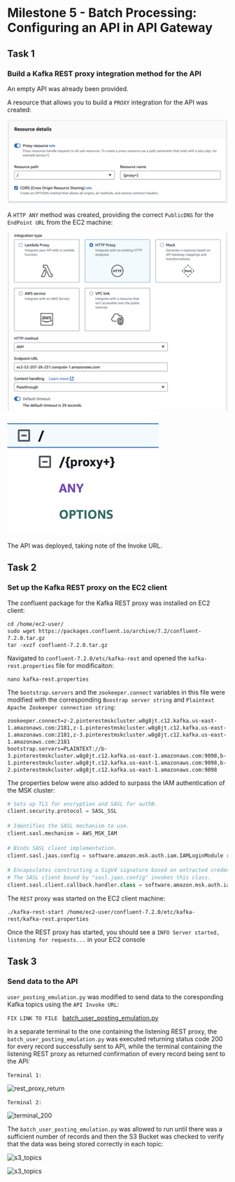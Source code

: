 # Milestone 5 - Batch Processing: Configuring an API in API Gateway

## Task 1
### Build a Kafka REST proxy integration method for the API

An empty API was already been provided.

A resource that allows you to build a ```PROXY``` integration for the API was created:

![proxy_resource](screenshots/m5/1.png)

A ```HTTP ANY``` method was created, providing the correct ```PublicDNS``` for the ```EndPoint URL``` from the EC2 machine:

![proxy_ANY_method](screenshots/m5/2.png)
![API_tree](screenshots/m5/3.png)

The API was deployed, taking note of the Invoke URL.

## Task 2
### Set up the Kafka REST proxy on the EC2 client

The confluent package for the Kafka REST proxy was installed on EC2 client:

```
cd /home/ec2-user/
sudo wget https://packages.confluent.io/archive/7.2/confluent-7.2.0.tar.gz
tar -xvzf confluent-7.2.0.tar.gz
```
Navigated to ```confluent-7.2.0/etc/kafka-rest``` and opened the ```kafka-rest.properties``` file for modificaiton:

```
nano kafka-rest.properties
```

The ```bootstrap.servers``` and the ```zookeeper.connect``` variables in this file were modified with the corresponding ```Boostrap server string``` and ```Plaintext Apache Zookeeper connection string```:

```
zookeeper.connect=z-2.pinterestmskcluster.w8g8jt.c12.kafka.us-east-1.amazonaws.com:2181,z-1.pinterestmskcluster.w8g8jt.c12.kafka.us-east-1.amazonaws.com:2181,z-3.pinterestmskcluster.w8g8jt.c12.kafka.us-east-1.amazonaws.com:2181
bootstrap.servers=PLAINTEXT://b-3.pinterestmskcluster.w8g8jt.c12.kafka.us-east-1.amazonaws.com:9098,b-1.pinterestmskcluster.w8g8jt.c12.kafka.us-east-1.amazonaws.com:9098,b-2.pinterestmskcluster.w8g8jt.c12.kafka.us-east-1.amazonaws.com:9098
```

The properties below were also added to surpass the IAM authentication of the MSK cluster:

```py
# Sets up TLS for encryption and SASL for authN.
client.security.protocol = SASL_SSL

# Identifies the SASL mechanism to use.
client.sasl.mechanism = AWS_MSK_IAM

# Binds SASL client implementation.
client.sasl.jaas.config = software.amazon.msk.auth.iam.IAMLoginModule required awsRoleArn="arn:aws:iam::584739742957:role/0a40ea42f8d1-ec2-access-role";

# Encapsulates constructing a SigV4 signature based on extracted credentials.
# The SASL client bound by "sasl.jaas.config" invokes this class.
client.sasl.client.callback.handler.class = software.amazon.msk.auth.iam.IAMClientCallbackHandler
```

The ```REST``` proxy was started on the EC2 client machine:

```
./kafka-rest-start /home/ec2-user/confluent-7.2.0/etc/kafka-rest/kafka-rest.properties
```

Once the REST proxy has started, you should see a ```INFO Server started, listening for requests...``` in your EC2 console

## Task 3
### Send data to the API

```user_posting_emulation.py``` was modified to send data to the coresponding Kafka topics using the ```API Invoke URL```:

```FIX LINK TO FILE ```
[batch_user_posting_emulation.py]()

In a separate terminal to the one containing the listening REST proxy, the ```batch_user_posting_emulation.py``` was executed returning status code 200 for every record successfully sent to API, while the terminal containing the listening REST proxy as returned confirmation of every record being sent to the API:

```Terminal 1:```

![rest_proxy_return](screenshots/m5/4.png)

```Terminal 2:```

![terminal_200](screenshots/m5/5.png)

The ```batch_user_posting_emulation.py``` was allowed to run until there was a sufficient number of records and then the S3 Bucket was checked to verify that the data was being stored correctly in each topic:

![s3_topics](screenshots/m5/6.png)

![s3_topics](screenshots/m5/7.png)
